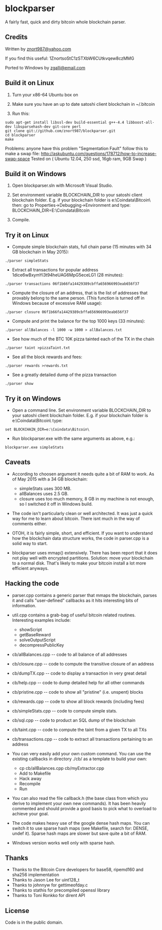 blockparser
===========
A fairly fast, quick and dirty bitcoin whole blockchain parser.

Credits
-------
Written by znort987@yahoo.com

If you find this useful: 1ZnortsoStC1zSTXbW6CUtkvqew8czMMG

Ported to Windows by zgalli@email.com

Build it on Linux
-----------------

1.  Turn your x86-64 Ubuntu box on

2.  Make sure you have an up to date satoshi client blockchain in ~/.bitcoin

3.  Run this:
```
sudo apt-get install libssl-dev build-essential g++-4.4 libboost-all-dev libsparsehash-dev git-core perl
git clone git://github.com/znort987/blockparser.git
cd blockparser
make
```

Problems: 
anyone have this problem "Segmentation Fault" follow this to make a swap file:
http://askubuntu.com/questions/178712/how-to-increase-swap-space
Tested on ( Ubuntu 12.04, 250 ssd, 16gb ram, 9GB Swap )

Build it on Windows
-------------------
1.  Open blockparser.sln with Microsoft Visual Studio.

2.  Set environment variable BLOCKCHAIN_DIR to your satoshi client blockchain folder.
    E.g. if your blockchain folder is e:\Coindata\Bitcoin\ then:
    go to Properties->Debugging->Environment and type: BLOCKCHAIN_DIR=E:\Coindata\Bitcoin

3.  Compile.

Try it on Linux
---------------
* Compute simple blockchain stats, full chain parse (15 minutes with 34 GB blockchain in May 2015):
```
./parser simpleStats
```

* Extract all transactions for popular address 1dice6wBxymYi3t94heUAG6MpG5eceLG1 (28 minutes):
```
./parser transactions 06f1b66fa14429389cbffa656966993eab656f37
```

* Compute the closure of an address, that is the list of addresses that provably belong to the same person.
  (This function is turned off in Windows because of excessive RAM usage):
```
./parser closure 06f1b66fa14429389cbffa656966993eab656f37
```

* Compute and print the balance for the top 1000 keys (33 minutes):
```
./parser allBalances -l 1000 -w 1000 > allBalances.txt
```

* See how much of the BTC 10K pizza tainted each of the TX in the chain
```
./parser taint >pizzaTaint.txt
```

* See all the block rewards and fees:
```
./parser rewards >rewards.txt
```

* See a greatly detailed dump of the pizza transaction
```
./parser show
```

Try it on Windows
-----------------
* Open a command line. Set environment variable BLOCKCHAIN_DIR to your satoshi client blockchain folder.
  E.g. if your blockchain folder is e:\Coindata\Bitcoin\ type:
```
set BLOCKCHAIN_DIR=e:\Coindata\Bitcoin\
```
* Run blockparser.exe with the same arguments as above, e.g.:
```
blockparser.exe simpleStats
```

Caveats
-------
* According to choosen argument it needs quite a bit of RAM to work. As of May 2015 with a 34 GB blockchain:
  * simpleStats uses 300 MB.
  * allBalances uses 2.5 GB.
  * closure uses too much memory, 8 GB in my machine is not enough, so I switched it off in Windows build.

* The code isn't particularly clean or well architected. It was just a quick way for me to learn
  about bitcoin. There isnt much in the way of comments either.

* OTOH, it is fairly simple, short, and efficient. If you want to understand how the blockchain
  data structure works, the code in parser.cpp is a solid way to start.

* blockparser uses mmap() extensively. There has been report that it does not play well with
  encrypted partitions. Solution: move your blockchain to a normal disk. That's likely to make
  your bitcoin install a lot more efficient anyways.

Hacking the code
----------------
* parser.cpp contains a generic parser that mmaps the blockchain, parses it and calls
  "user-defined" callbacks as it hits interesting bits of information.

* util.cpp contains a grab-bag of useful bitcoin related routines. Interesting examples include:
  * showScript
  * getBaseReward
  * solveOutputScript
  * decompressPublicKey

* cb/allBalances.cpp -- code to all balance of all addresses
* cb/closure.cpp -- code to compute the transitive closure of an address
* cb/dumpTX.cpp -- code to display a transaction in very great detail
* cb/help.cpp -- code to dump detailed help for all other commands
* cb/pristine.cpp -- code to show all "pristine" (i.e. unspent) blocks
* cb/rewards.cpp -- code to show all block rewards (including fees)
* cb/simpleStats.cpp -- code to compute simple stats.
* cb/sql.cpp -- code to product an SQL dump of the blockchain
* cb/taint.cpp -- code to compute the taint from a given TX to all TXs
* cb/transactions.cpp -- code to extract all transactions pertaining to an address

* You can very easily add your own custom command. You can use the existing callbacks in
  directory ./cb/ as a template to build your own:
  * cp cb/allBalances.cpp cb/myExtractor.cpp
  * Add to Makefile
  * Hack away
  * Recompile
  * Run

* You can also read the file callback.h (the base class from which you derive to implement your
  own new commands). It has been heavily commented and should provide a good basis to pick what
  to overload to achieve your goal.

* The code makes heavy use of the google dense hash maps. You can switch it to use sparse hash
  maps (see Makefile, search for: DENSE, undef it). Sparse hash maps are slower but save quite a
  bit of RAM.

* Windows version works well only with sparse hash.

Thanks
------
* Thanks to the Bitcoin Core developers for base58, ripemd160 and sha256 implementation
* Thanks to Jason Lee for uint128_t
* Thanks to johnnyw for gettimeofday.c
* Thanks to stathis for precompiled openssl library
* Thanks to Toni Ronkko for dirent API

License
-------
Code is in the public domain.
